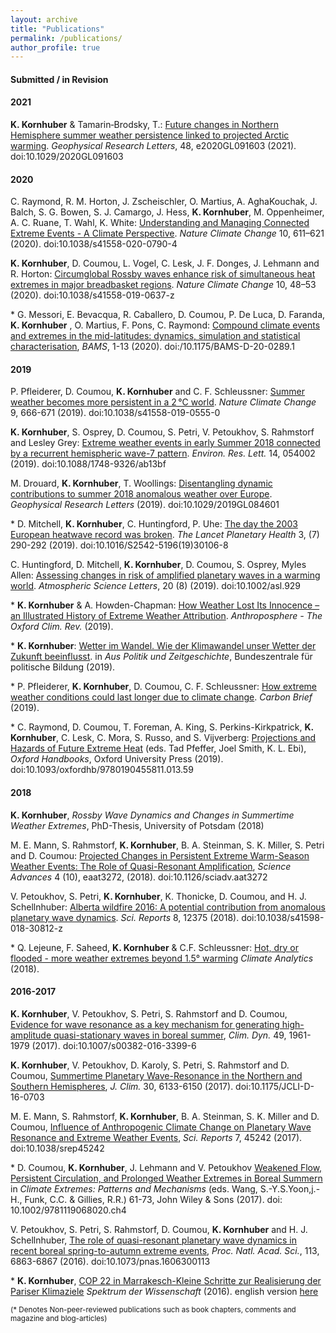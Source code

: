 ```yaml
---
layout: archive
title: "Publications"
permalink: /publications/
author_profile: true
---
```



#### Submitted / in Revision

#### 2021

**K. Kornhuber** & Tamarin‐Brodsky, T.:  [Future changes in Northern Hemisphere summer weather persistence linked to projected Arctic warming](https://agupubs.onlinelibrary.wiley.com/doi/abs/10.1029/2020GL091603). *Geophysical Research Letters*, 48, e2020GL091603 (2021). doi:10.1029/2020GL091603

#### 2020

C. Raymond, R. M. Horton, J. Zscheischler, O. Martius, A. AghaKouchak, J. Balch, S. G. Bowen, S. J. Camargo, J. Hess, **K. Kornhuber**, M. Oppenheimer, A. C. Ruane, T. Wahl, K. White: [Understanding and Managing Connected Extreme Events - A Climate Perspective](https://www.nature.com/articles/s41558-020-0790-4). *Nature Climate Change* 10, 611–621 (2020). doi:10.1038/s41558-020-0790-4

**K. Kornhuber**, D. Coumou, L. Vogel, C. Lesk, J. F. Donges, J. Lehmann and R. Horton: [Circumglobal Rossby waves enhance risk of simultaneous heat extremes in major breadbasket regions](https://www.nature.com/articles/s41558-019-0637-z). *Nature Climate Change* 10, 48–53 (2020). doi:10.1038/s41558-019-0637-z

\* G. Messori, E. Bevacqua, R. Caballero, D. Coumou, P. De Luca, D. Faranda, **K. Kornhuber** , O. Martius, F. Pons, C. Raymond: [Compound climate events and extremes in the mid-latitudes: dynamics, simulation and statistical characterisation](https://journals.ametsoc.org/view/journals/bams/aop/BAMS-D-20-0289.1/BAMS-D-20-0289.1.xml), *BAMS*, 1-13 (2020). doi:/10.1175/BAMS-D-20-0289.1

#### 2019

P. Pfleiderer, D. Coumou, **K. Kornhuber** and C. F. Schleussner: [Summer weather becomes more persistent in a 2 °C world](https://www.nature.com/articles/s41558-019-0555-0). *Nature Climate Change* 9, 666-671 (2019). doi:10.1038/s41558-019-0555-0

**K. Kornhuber**, S. Osprey, D. Coumou, S. Petri, V. Petoukhov, S. Rahmstorf and Lesley Grey: [Extreme weather events in early Summer 2018 connected by a recurrent hemispheric wave-7 pattern](https://iopscience.iop.org/article/10.1088/1748-9326/ab13bf). *Environ. Res. Lett.* 14, 054002 (2019). doi:10.1088/1748-9326/ab13bf

M. Drouard, **K. Kornhuber**, T. Woollings: [Disentangling dynamic contributions to summer 2018 anomalous weather over Europe](https://agupubs.onlinelibrary.wiley.com/doi/pdf/10.1029/2019GL084601). *Geophysical Research Letters* (2019). doi:10.1029/2019GL084601

\* D. Mitchell, **K. Kornhuber**, C. Huntingford, P. Uhe: [The day the 2003 European heatwave record was broken](https://www.thelancet.com/journals/lanplh/article/PIIS2542-5196(19)30106-8/fulltext). *The Lancet Planetary Health* 3, (7) 290-292 (2019). 
doi:10.1016/S2542-5196(19)30106-8

C. Huntingford, D. Mitchell, **K. Kornhuber**, D. Coumou, S. Osprey, Myles Allen: [Assessing changes in risk of amplified planetary waves in a warming world](https://rmets.onlinelibrary.wiley.com/doi/10.1002/asl.929). *Atmospheric Science Letters*, 20 (8) (2019). doi:10.1002/asl.929

\* **K. Kornhuber** & A. Howden-Chapman: [How Weather Lost Its Innocence – an Illustrated History of Extreme Weather Attribution](https://www.anthroposphere.co.uk/post/how-weather-lost-its-innocence). *Anthroposphere - The Oxford Clim. Rev.* (2019). 

\* **K. Kornhuber**: [Wetter im Wandel. Wie der Klimawandel unser Wetter der Zukunft beeinflusst](https://www.bpb.de/apuz/302645/wetter).
in *Aus Politik und Zeitgeschichte*, Bundeszentrale für politische Bildung (2019).

\* P. Pfleiderer, **K. Kornhuber**, D. Coumou, C. F. Schleussner: [How extreme weather conditions could last longer due to climate change](https://www.carbonbrief.org/guest-post-how-extreme-weather-conditions-could-last-longer-due-to-climate-change). *Carbon Brief* (2019).

\* C. Raymond, D. Coumou, T. Foreman, A. King, S. Perkins-Kirkpatrick, **K. Kornhuber**, C. Lesk, C. Mora, S. Russo, and S. Vijverberg: [Projections and Hazards of Future Extreme Heat](https://www.oxfordhandbooks.com/view/10.1093/oxfordhb/9780190455811.001.0001/oxfordhb-9780190455811-e-59) (eds. Tad Pfeffer, Joel Smith, K. L. Ebi), *Oxford Handbooks*, Oxford University Press (2019). doi:10.1093/oxfordhb/9780190455811.013.59

#### 2018

**K. Kornhuber**, *Rossby Wave Dynamics and Changes in Summertime Weather Extremes*, 
PhD-Thesis, University of Potsdam (2018)

M. E. Mann, S. Rahmstorf, **K. Kornhuber**, B. A. Steinman, S. K. Miller, S. Petri and D. Coumou: [Projected Changes in Persistent Extreme Warm-Season Weather Events: The Role of Quasi-Resonant Amplification](https://advances.sciencemag.org/content/4/10/eaat3272), *Science Advances* 4 (10), eaat3272, (2018). doi:10.1126/sciadv.aat3272

V. Petoukhov, S. Petri, **K. Kornhuber**, K. Thonicke, D. Coumou, and H. J. Schellnhuber: [Alberta wildfire 2016: A potential contribution from anomalous planetary wave dynamics](https://www.nature.com/articles/s41598-018-30812-z). *Sci. Reports* 8, 12375 (2018). doi:10.1038/s41598-018-30812-z

\* Q. Lejeune, F. Saheed, **K. Kornhuber** & C.F. Schleussner: [Hot, dry or flooded - more weather extremes beyond 1.5° warming](https://climateanalytics.org/blog/2018/hot-dry-or-flooded-more-weather-extremes-beyond-15c-warming/) *Climate Analytics* (2018).

#### 2016-2017 
 
**K. Kornhuber**, V. Petoukhov, S. Petri, S. Rahmstorf and D. Coumou, [Evidence for wave resonance as a key mechanism for generating high-amplitude quasi-stationary waves in boreal summer](https://journals.ametsoc.org/view/journals/clim/30/16/jcli-d-16-0703.1.xml), *Clim. Dyn.* 49, 1961-1979 (2017). doi:10.1007/s00382-016-3399-6

**K. Kornhuber**, V. Petoukhov, D. Karoly, S. Petri, S. Rahmstorf and D. Coumou, [Summertime Planetary Wave-Resonance in the Northern and Southern Hemispheres](https://journals.ametsoc.org/view/journals/clim/30/16/jcli-d-16-0703.1.xml), *J. Clim.* 30, 6133-6150 (2017). doi:10.1175/JCLI-D-16-0703

M. E. Mann, S. Rahmstorf, **K. Kornhuber**, B. A. Steinman, S. K. Miller and D. Coumou, [Influence of Anthropogenic Climate Change on Planetary Wave Resonance and Extreme Weather Events](https://www.nature.com/articles/srep45242), *Sci. Reports* 7, 45242 (2017). doi:10.1038/srep45242 

\* D. Coumou, **K. Kornhuber**, J. Lehmann and V. Petoukhov [Weakened Flow, Persistent Circulation, and Prolonged Weather Extremes in Boreal Summern](https://www.wiley.com/en-us/Climate+Extremes%3A+Patterns+and+Mechanisms-p-9781119067849) in *Climate Extremes: Patterns and Mechanisms* (eds. Wang, S.-Y.S.Yoon,j.-H., Funk, C.C. & Gillies, R.R.) 61-73, John Wiley & Sons (2017). doi: 10.1002/9781119068020.ch4

V. Petoukhov, S. Petri, S. Rahmstorf, D. Coumou, **K. Kornhuber** and H. J. Schellnhuber, [The role of quasi-resonant planetary wave dynamics in recent boreal spring-to-autumn extreme events](https://www.pnas.org/content/113/25/6862), *Proc. Natl. Acad. Sci.*, 113, 6863-6867 (2016). doi:10.1073/pnas.1606300113

\* **K. Kornhuber**, [COP 22 in Marrakesch-Kleine Schritte zur Realisierung der Pariser Klimaziele](https://scilogs.spektrum.de/klimalounge/cop-22-in-marrakesch-kleine-schritte-zur-realisierung-der-pariser-klimaziele/) *Spektrum der Wissenschaft* (2016). 
english version [here](https://climate-exchange.org/2017/01/09/cop22-marrakesh-small-steps-towards-the-paris-climate-goals/)

<sup>(\* Denotes Non-peer-reviewed publications such as book chapters, comments and magazine and blog-articles)</sup>

<!--{% if author.googlescholar %}
  You can also find my articles on <u><a href="{{author.googlescholar}}">my Google Scholar profile</a>.</u>
{% endif %}-->

<!--{% include base_path %}-->

<!--{% for post in site.publications reversed %}
  {% include archive-single.html %}
{% endfor %}-->
